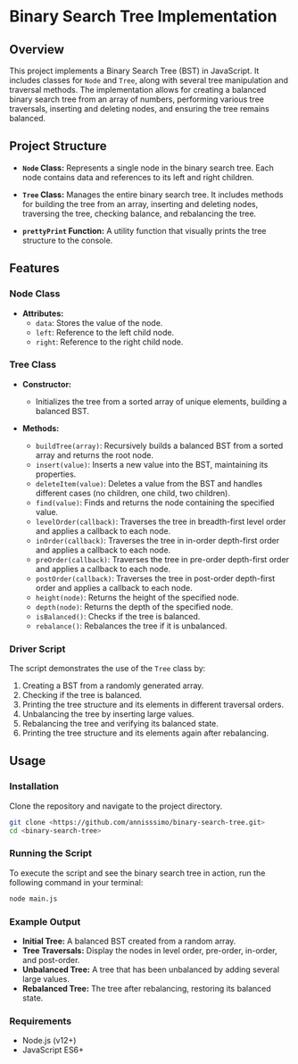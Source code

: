 # Binary Search Tree Implementation

## Overview

This project implements a Binary Search Tree (BST) in JavaScript. It includes classes for `Node` and `Tree`, along with several tree manipulation and traversal methods. The implementation allows for creating a balanced binary search tree from an array of numbers, performing various tree traversals, inserting and deleting nodes, and ensuring the tree remains balanced.

## Project Structure

- **`Node` Class:** Represents a single node in the binary search tree. Each node contains data and references to its left and right children.
  
- **`Tree` Class:** Manages the entire binary search tree. It includes methods for building the tree from an array, inserting and deleting nodes, traversing the tree, checking balance, and rebalancing the tree.

- **`prettyPrint` Function:** A utility function that visually prints the tree structure to the console.

## Features

### Node Class

- **Attributes:**
  - `data`: Stores the value of the node.
  - `left`: Reference to the left child node.
  - `right`: Reference to the right child node.

### Tree Class

- **Constructor:**
  - Initializes the tree from a sorted array of unique elements, building a balanced BST.

- **Methods:**
  - `buildTree(array)`: Recursively builds a balanced BST from a sorted array and returns the root node.
  - `insert(value)`: Inserts a new value into the BST, maintaining its properties.
  - `deleteItem(value)`: Deletes a value from the BST and handles different cases (no children, one child, two children).
  - `find(value)`: Finds and returns the node containing the specified value.
  - `levelOrder(callback)`: Traverses the tree in breadth-first level order and applies a callback to each node.
  - `inOrder(callback)`: Traverses the tree in in-order depth-first order and applies a callback to each node.
  - `preOrder(callback)`: Traverses the tree in pre-order depth-first order and applies a callback to each node.
  - `postOrder(callback)`: Traverses the tree in post-order depth-first order and applies a callback to each node.
  - `height(node)`: Returns the height of the specified node.
  - `depth(node)`: Returns the depth of the specified node.
  - `isBalanced()`: Checks if the tree is balanced.
  - `rebalance()`: Rebalances the tree if it is unbalanced.

### Driver Script

The script demonstrates the use of the `Tree` class by:

1. Creating a BST from a randomly generated array.
2. Checking if the tree is balanced.
3. Printing the tree structure and its elements in different traversal orders.
4. Unbalancing the tree by inserting large values.
5. Rebalancing the tree and verifying its balanced state.
6. Printing the tree structure and its elements again after rebalancing.

## Usage

### Installation

Clone the repository and navigate to the project directory.

```bash
git clone <https://github.com/annisssimo/binary-search-tree.git>
cd <binary-search-tree>
```

### Running the Script

To execute the script and see the binary search tree in action, run the following command in your terminal:

```bash
node main.js
```

### Example Output

- **Initial Tree:** A balanced BST created from a random array.
- **Tree Traversals:** Display the nodes in level order, pre-order, in-order, and post-order.
- **Unbalanced Tree:** A tree that has been unbalanced by adding several large values.
- **Rebalanced Tree:** The tree after rebalancing, restoring its balanced state.

### Requirements

- Node.js (v12+)
- JavaScript ES6+
